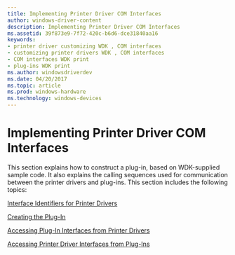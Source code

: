 ```yaml
---
title: Implementing Printer Driver COM Interfaces
author: windows-driver-content
description: Implementing Printer Driver COM Interfaces
ms.assetid: 39f873e9-7f72-420c-b6d6-dce31840aa16
keywords:
- printer driver customizing WDK , COM interfaces
- customizing printer drivers WDK , COM interfaces
- COM interfaces WDK print
- plug-ins WDK print
ms.author: windowsdriverdev
ms.date: 04/20/2017
ms.topic: article
ms.prod: windows-hardware
ms.technology: windows-devices
---
```


# Implementing Printer Driver COM Interfaces





This section explains how to construct a plug-in, based on WDK-supplied sample code. It also explains the calling sequences used for communication between the printer drivers and plug-ins. This section includes the following topics:

[Interface Identifiers for Printer Drivers](interface-identifiers-for-printer-drivers.md)

[Creating the Plug-In](creating-the-plug-in.md)

[Accessing Plug-In Interfaces from Printer Drivers](accessing-plug-in-interfaces-from-printer-drivers.md)

[Accessing Printer Driver Interfaces from Plug-Ins](accessing-printer-driver-interfaces-from-plug-ins.md)

 

 




